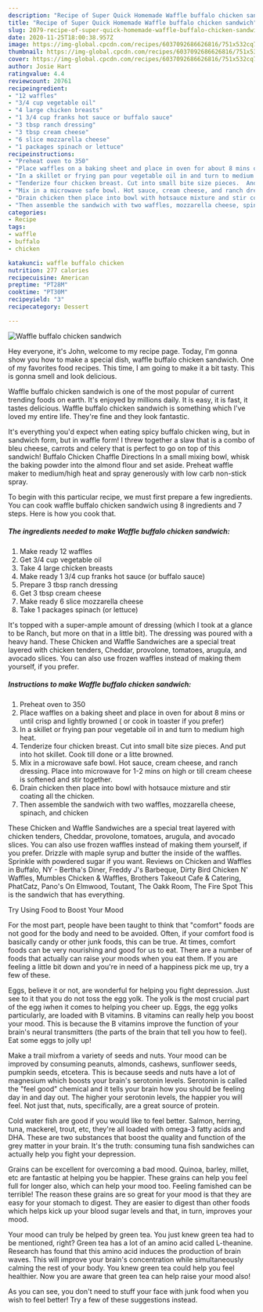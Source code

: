 ```yaml
---
description: "Recipe of Super Quick Homemade Waffle buffalo chicken sandwich"
title: "Recipe of Super Quick Homemade Waffle buffalo chicken sandwich"
slug: 2079-recipe-of-super-quick-homemade-waffle-buffalo-chicken-sandwich
date: 2020-11-25T18:00:38.957Z
image: https://img-global.cpcdn.com/recipes/6037092686626816/751x532cq70/waffle-buffalo-chicken-sandwich-recipe-main-photo.jpg
thumbnail: https://img-global.cpcdn.com/recipes/6037092686626816/751x532cq70/waffle-buffalo-chicken-sandwich-recipe-main-photo.jpg
cover: https://img-global.cpcdn.com/recipes/6037092686626816/751x532cq70/waffle-buffalo-chicken-sandwich-recipe-main-photo.jpg
author: Josie Hart
ratingvalue: 4.4
reviewcount: 20761
recipeingredient:
- "12 waffles"
- "3/4 cup vegetable oil"
- "4 large chicken breasts"
- "1 3/4 cup franks hot sauce or buffalo sauce"
- "3 tbsp ranch dressing"
- "3 tbsp cream cheese"
- "6 slice mozzarella cheese"
- "1 packages spinach or lettuce"
recipeinstructions:
- "Preheat oven to 350"
- "Place waffles on a baking sheet and place in oven for about 8 mins or until crisp and lightly browned ( or cook in toaster if you prefer)"
- "In a skillet or frying pan pour vegetable oil in and turn to medium high heat."
- "Tenderize four chicken breast. Cut into small bite size pieces.  And put  into hot skillet. Cook till done or a litte browned."
- "Mix in a microwave safe bowl. Hot sauce, cream cheese, and ranch dressing. Place into microwave for 1-2 mins on high or till cream cheese is softened and stir together."
- "Drain chicken then place into bowl with hotsauce mixture and stir coating all the chicken."
- "Then assemble the sandwich with two waffles, mozzarella cheese, spinach, and chicken"
categories:
- Recipe
tags:
- waffle
- buffalo
- chicken

katakunci: waffle buffalo chicken 
nutrition: 277 calories
recipecuisine: American
preptime: "PT28M"
cooktime: "PT30M"
recipeyield: "3"
recipecategory: Dessert

---
```



![Waffle buffalo chicken sandwich](https://img-global.cpcdn.com/recipes/6037092686626816/751x532cq70/waffle-buffalo-chicken-sandwich-recipe-main-photo.jpg)

Hey everyone, it's John, welcome to my recipe page. Today, I'm gonna show you how to make a special dish, waffle buffalo chicken sandwich. One of my favorites food recipes. This time, I am going to make it a bit tasty. This is gonna smell and look delicious.

Waffle buffalo chicken sandwich is one of the most popular of current trending foods on earth. It's enjoyed by millions daily. It is easy, it is fast, it tastes delicious. Waffle buffalo chicken sandwich is something which I've loved my entire life. They're fine and they look fantastic.

It&#39;s everything you&#39;d expect when eating spicy buffalo chicken wing, but in sandwich form, but in waffle form! I threw together a slaw that is a combo of bleu cheese, carrots and celery that is perfect to go on top of this sandwich! Buffalo Chicken Chaffle Directions In a small mixing bowl, whisk the baking powder into the almond flour and set aside. Preheat waffle maker to medium/high heat and spray generously with low carb non-stick spray.


To begin with this particular recipe, we must first prepare a few ingredients. You can cook waffle buffalo chicken sandwich using 8 ingredients and 7 steps. Here is how you cook that.

<!--inarticleads1-->

##### The ingredients needed to make Waffle buffalo chicken sandwich:

1. Make ready 12 waffles
1. Get 3/4 cup vegetable oil
1. Take 4 large chicken breasts
1. Make ready 1 3/4 cup franks hot sauce (or buffalo sauce)
1. Prepare 3 tbsp ranch dressing
1. Get 3 tbsp cream cheese
1. Make ready 6 slice mozzarella cheese
1. Take 1 packages spinach (or lettuce)


It&#39;s topped with a super-ample amount of dressing (which I took at a glance to be Ranch, but more on that in a little bit). The dressing was poured with a heavy hand. These Chicken and Waffle Sandwiches are a special treat layered with chicken tenders, Cheddar, provolone, tomatoes, arugula, and avocado slices. You can also use frozen waffles instead of making them yourself, if you prefer. 

<!--inarticleads2-->

##### Instructions to make Waffle buffalo chicken sandwich:

1. Preheat oven to 350
1. Place waffles on a baking sheet and place in oven for about 8 mins or until crisp and lightly browned ( or cook in toaster if you prefer)
1. In a skillet or frying pan pour vegetable oil in and turn to medium high heat.
1. Tenderize four chicken breast. Cut into small bite size pieces.  And put  into hot skillet. Cook till done or a litte browned.
1. Mix in a microwave safe bowl. Hot sauce, cream cheese, and ranch dressing. Place into microwave for 1-2 mins on high or till cream cheese is softened and stir together.
1. Drain chicken then place into bowl with hotsauce mixture and stir coating all the chicken.
1. Then assemble the sandwich with two waffles, mozzarella cheese, spinach, and chicken


These Chicken and Waffle Sandwiches are a special treat layered with chicken tenders, Cheddar, provolone, tomatoes, arugula, and avocado slices. You can also use frozen waffles instead of making them yourself, if you prefer. Drizzle with maple syrup and butter the inside of the waffles. Sprinkle with powdered sugar if you want. Reviews on Chicken and Waffles in Buffalo, NY - Bertha&#39;s Diner, Freddy J&#39;s Barbeque, Dirty Bird Chicken N&#39; Waffles, Mumbles Chicken &amp; Waffles, Brothers Takeout Cafe &amp; Catering, PhatCatz, Pano&#39;s On Elmwood, Toutant, The Oakk Room, The Fire Spot This is the sandwich that has everything. 

Try Using Food to Boost Your Mood


For the most part, people have been taught to think that "comfort" foods are not good for the body and need to be avoided. Often, if your comfort food is basically candy or other junk foods, this can be true. At times, comfort foods can be very nourishing and good for us to eat. There are a number of foods that actually can raise your moods when you eat them. If you are feeling a little bit down and you're in need of a happiness pick me up, try a few of these.

Eggs, believe it or not, are wonderful for helping you fight depression. Just see to it that you do not toss the egg yolk. The yolk is the most crucial part of the egg iwhen it comes to helping you cheer up. Eggs, the egg yolks particularly, are loaded with B vitamins. B vitamins can really help you boost your mood. This is because the B vitamins improve the function of your brain's neural transmitters (the parts of the brain that tell you how to feel). Eat some eggs to jolly up!

Make a trail mixfrom a variety of seeds and nuts. Your mood can be improved by consuming peanuts, almonds, cashews, sunflower seeds, pumpkin seeds, etcetera. This is because seeds and nuts have a lot of magnesium which boosts your brain's serotonin levels. Serotonin is called the "feel good" chemical and it tells your brain how you should be feeling day in and day out. The higher your serotonin levels, the happier you will feel. Not just that, nuts, specifically, are a great source of protein.

Cold water fish are good if you would like to feel better. Salmon, herring, tuna, mackerel, trout, etc, they're all loaded with omega-3 fatty acids and DHA. These are two substances that boost the quality and function of the grey matter in your brain. It's the truth: consuming tuna fish sandwiches can actually help you fight your depression. 

Grains can be excellent for overcoming a bad mood. Quinoa, barley, millet, etc are fantastic at helping you be happier. These grains can help you feel full for longer also, which can help your mood too. Feeling famished can be terrible! The reason these grains are so great for your mood is that they are easy for your stomach to digest. They are easier to digest than other foods which helps kick up your blood sugar levels and that, in turn, improves your mood.

Your mood can truly be helped by green tea. You just knew green tea had to be mentioned, right? Green tea has a lot of an amino acid called L-theanine. Research has found that this amino acid induces the production of brain waves. This will improve your brain's concentration while simultaneously calming the rest of your body. You knew green tea could help you feel healthier. Now you are aware that green tea can help raise your mood also!

As you can see, you don't need to stuff your face with junk food when you wish to feel better! Try  a few  of  these  suggestions  instead.

